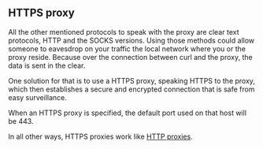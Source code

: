 ## HTTPS proxy

All the other mentioned protocols to speak with the proxy are clear text
protocols, HTTP and the SOCKS versions. Using those methods could allow
someone to eavesdrop on your traffic the local network where you or the proxy
reside. Because over the connection between curl and the proxy, the data is
sent in the clear.

One solution for that is to use a HTTPS proxy, speaking HTTPS to the proxy,
which then establishes a secure and encrypted connection that is safe from
easy surveillance.

When an HTTPS proxy is specified, the default port used on that host will be
443.

In all other ways, HTTPS proxies work like [HTTP proxies](http.md).
